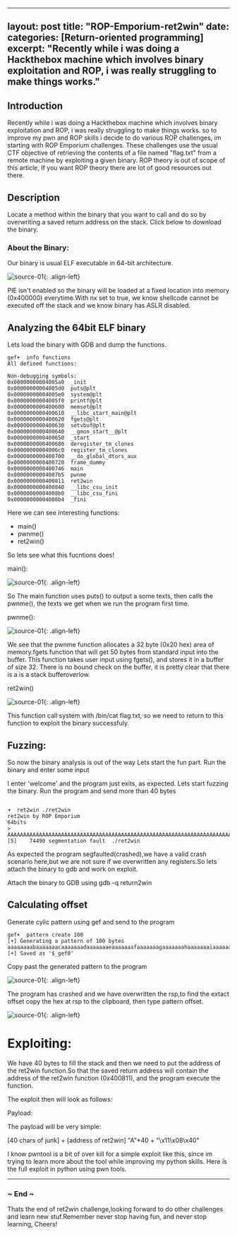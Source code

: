 
---
layout: post
title:  "ROP-Emporium-ret2win"
date:  
categories: [Return-oriented programming]
excerpt: "Recently while i was doing a Hackthebox machine which involves binary exploitation and ROP, i was really struggling to make things works."
---

## Introduction
Recently while i was doing a Hackthebox machine which involves binary exploitation and ROP, i was really struggling to make things works. so to improve my pwn and ROP skills i decide to do various ROP challenges, im starting with ROP Emporium challenges. These challenges use the usual CTF objective of retrieving the contents of a file named "flag.txt" from a remote machine by exploiting a given binary.
ROP theory is out of scope of this article, If you want ROP theory there are lot of good resources out there.

## Description 
Locate a method within the binary that you want to call and do so by overwriting a saved return address on the stack.
Click below to download the binary. 

### About the Binary:
Our binary is usual ELF executable in 64-bit architecture. 

![source-01](/img/Screenshot_2020-05-09_11-12-06.png){: .align-left}


PIE isn't enabled so the binary will be loaded at a fixed location into memory (0x400000) everytime.With nx set to true, we know shellcode cannot be executed off the stack and we know binary has ASLR disabled.

## Analyzing the 64bit ELF binary
Lets load the binary with GDB and dump the functions.
```
gef➤  info functions
All defined functions:

Non-debugging symbols:
0x00000000004005a0  _init
0x00000000004005d0  puts@plt
0x00000000004005e0  system@plt
0x00000000004005f0  printf@plt
0x0000000000400600  memset@plt
0x0000000000400610  __libc_start_main@plt
0x0000000000400620  fgets@plt
0x0000000000400630  setvbuf@plt
0x0000000000400640  __gmon_start__@plt
0x0000000000400650  _start
0x0000000000400680  deregister_tm_clones
0x00000000004006c0  register_tm_clones
0x0000000000400700  __do_global_dtors_aux
0x0000000000400720  frame_dummy
0x0000000000400746  main
0x00000000004007b5  pwnme
0x0000000000400811  ret2win
0x0000000000400840  __libc_csu_init
0x00000000004008b0  __libc_csu_fini
0x00000000004008b4  _fini
```
Here we can see interesting functions:
- main()
- pwnme()
- ret2win()

So lets see what this fucntions does!

main():


![source-01](/img/Screenshot_2020-05-09_11-15-15.png){: .align-left}


So The main function  uses puts() to output a some texts, then calls the pwnme(), the texts we get when we run the program first time.


pwnme():


![source-01](/img/Screenshot_2020-05-09_11-16-18.png){: .align-left}


We see that the pwnme function allocates a 32 byte (0x20 hex) area of memory.fgets function that will get 50 bytes from standard input into the buffer.
This function takes user input using fgets(), and stores it in a  buffer of size 32. There is no bound check on the buffer, it is pretty clear that there is a is a stack bufferoverlow.


ret2win()


![source-01](/img/Screenshot_2020-05-09_11-17-39.png){: .align-left}


This function call system with /bin/cat flag.txt, so we need to return to this function to exploit the binary successfuly. 


## Fuzzing:
So now the binary analysis is out of the way Lets start the fun part.
Run the binary and enter some input

I enter 'welcome' and the program just exits, as expected. Lets start fuzzing the binary.
Run the program and send more than 40 bytes
```

➜  ret2win ./ret2win      
ret2win by ROP Emporium
64bits
> AAAAAAAAAAAAAAAAAAAAAAAAAAAAAAAAAAAAAAAAAAAAAAAAAAAAAAAAAAAAAAAAAAAAAAAAAAAAAAAAAAAAAAAAAAAAAAAAAAAAAAAAAAAAAAAAAAAAAAAAAAAAAAAAAAAAAAAAAAAAAAAAAAAAAAAAAAAAAAAAAAAAAAAAAAAAAAAAAAAAAAAAAAAAAAAAAAAAAAAAAAAAAAAAAAAAAAAAAAAAAAAAAAAAAAAAAAAAAAAAAAAAAAAAAAAAaa
[5]    74490 segmentation fault  ./ret2win

```
As expected the program segfaulted(crashed),we have a valid crash scenario here,but we are not sure if we overwritten any registers.So lets attach the binary to gdb and work on exploit.

Attach the binary to GDB using gdb -q return2win

## Calculating offset
Generate cylic pattern using gef and send to the program
```
gef➤  pattern create 100
[+] Generating a pattern of 100 bytes
aaaaaaaabaaaaaaacaaaaaaadaaaaaaaeaaaaaaafaaaaaaagaaaaaaahaaaaaaaiaaaaaaajaaaaaaakaaaaaaalaaaaaaamaaa
[+] Saved as '$_gef0'
```
Copy past the generated pattern to the program


![source-01](/img/Screenshot_2020-05-09_11-20-57.png){: .align-left}


The program has crashed and we have overwritten the rsp,to find the extact offset copy the hex at rsp to the clipboard, then type pattern offset.


![source-01](/img/Screenshot_2020-05-09_11-23-21.png){: .align-left}


# Exploiting:

We have 40 bytes to fill the stack and then we need to put the address of the ret2win function.So that the saved return address will contain the address of the ret2win function (0x400811), and the program  execute the function.

The exploit then will look as follows:

Payload:

The payload will be very simple:

[40 chars of junk] + [address of ret2win]
"A"*40             + "\x11\x08\x40"

I know pwntool is a bit of over kill for a simple exploit like this, since im trying to learn more about the tool while improving my python skills. Here is the full exploit in python using pwn tools.

----
### ~ End ~
Thats the end of ret2win challenge,looking forward to do other challenges and learn new stuf.Remember never stop having fun, and never stop learning, Cheers! 



